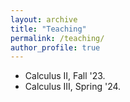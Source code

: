 ```yaml
---
layout: archive
title: "Teaching"
permalink: /teaching/
author_profile: true
---
```


- Calculus II, Fall '23.
- Calculus III, Spring '24.